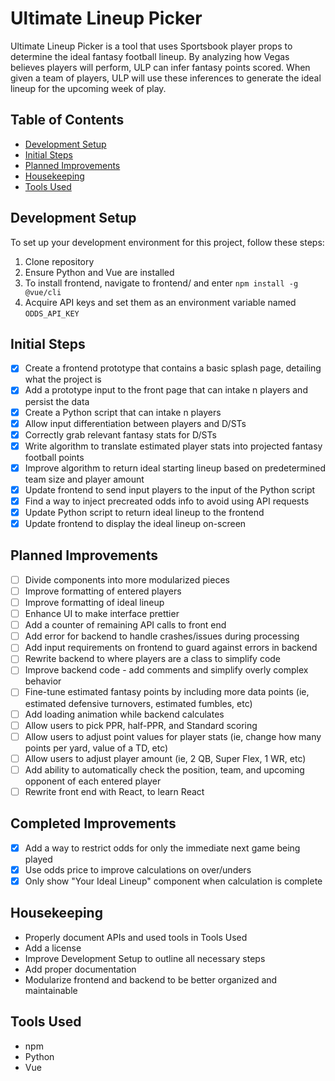 # Ultimate Lineup Picker

Ultimate Lineup Picker is a tool that uses Sportsbook player props to determine the ideal fantasy football lineup. By analyzing how Vegas believes players will perform, ULP can infer fantasy points scored. When given a team of players, ULP will use these inferences to generate the ideal lineup for the upcoming week of play.

## Table of Contents

- [Development Setup](#development-setup)
- [Initial Steps](#initial-steps)
- [Planned Improvements](#planned-improvements)
- [Housekeeping](#housekeeping)
- [Tools Used](#tools-used)

## Development Setup

To set up your development environment for this project, follow these steps:

1. Clone repository
2. Ensure Python and Vue are installed
3. To install frontend, navigate to frontend/ and enter `npm install -g @vue/cli`
4. Acquire API keys and set them as an environment variable named `ODDS_API_KEY`

## Initial Steps

- [X] Create a frontend prototype that contains a basic splash page, detailing what the project is
- [X] Add a prototype input to the front page that can intake n players and persist the data
- [X] Create a Python script that can intake n players
- [X] Allow input differentiation between players and D/STs
- [X] Correctly grab relevant fantasy stats for D/STs
- [X] Write algorithm to translate estimated player stats into projected fantasy football points
- [X] Improve algorithm to return ideal starting lineup based on predetermined team size and player amount
- [X] Update frontend to send input players to the input of the Python script
- [X] Find a way to inject precreated odds info to avoid using API requests
- [X] Update Python script to return ideal lineup to the frontend
- [X] Update frontend to display the ideal lineup on-screen

## Planned Improvements

- [ ] Divide components into more modularized pieces
- [ ] Improve formatting of entered players
- [ ] Improve formatting of ideal lineup
- [ ] Enhance UI to make interface prettier
- [ ] Add a counter of remaining API calls to front end
- [ ] Add error for backend to handle crashes/issues during processing
- [ ] Add input requirements on frontend to guard against errors in backend
- [ ] Rewrite backend to where players are a class to simplify code
- [ ] Improve backend code - add comments and simplify overly complex behavior
- [ ] Fine-tune estimated fantasy points by including more data points (ie, estimated defensive turnovers, estimated fumbles, etc)
- [ ] Add loading animation while backend calculates
- [ ] Allow users to pick PPR, half-PPR, and Standard scoring
- [ ] Allow users to adjust point values for player stats (ie, change how many points per yard, value of a TD, etc)
- [ ] Allow users to adjust player amount (ie, 2 QB, Super Flex, 1 WR, etc)
- [ ] Add ability to automatically check the position, team, and upcoming opponent of each entered player
- [ ] Rewrite front end with React, to learn React

## Completed Improvements

- [X] Add a way to restrict odds for only the immediate next game being played
- [X] Use odds price to improve calculations on over/unders
- [X] Only show "Your Ideal Lineup" component when calculation is complete

## Housekeeping

- Properly document APIs and used tools in Tools Used
- Add a license
- Improve Development Setup to outline all necessary steps
- Add proper documentation
- Modularize frontend and backend to be better organized and maintainable

## Tools Used

- npm
- Python
- Vue
